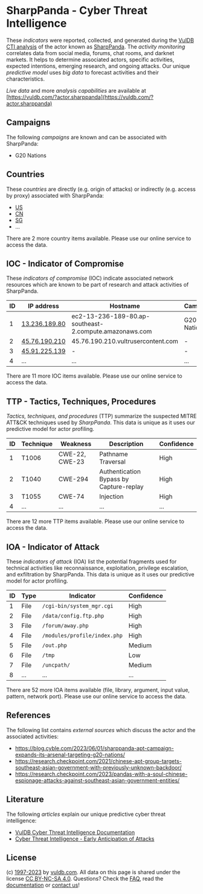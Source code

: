 # SharpPanda - Cyber Threat Intelligence

These _indicators_ were reported, collected, and generated during the [VulDB CTI analysis](https://vuldb.com/?kb.cti) of the actor known as [SharpPanda](https://vuldb.com/?actor.sharppanda). The _activity monitoring_ correlates data from social media, forums, chat rooms, and darknet markets. It helps to determine associated actors, specific activities, expected intentions, emerging research, and ongoing attacks. Our unique _predictive model_ uses _big data_ to forecast activities and their characteristics.

_Live data_ and more _analysis capabilities_ are available at [https://vuldb.com/?actor.sharppanda](https://vuldb.com/?actor.sharppanda)

## Campaigns

The following _campaigns_ are known and can be associated with SharpPanda:

* G20 Nations

## Countries

These _countries_ are directly (e.g. origin of attacks) or indirectly (e.g. access by proxy) associated with SharpPanda:

* [US](https://vuldb.com/?country.us)
* [CN](https://vuldb.com/?country.cn)
* [SG](https://vuldb.com/?country.sg)
* ...

There are 2 more country items available. Please use our online service to access the data.

## IOC - Indicator of Compromise

These _indicators of compromise_ (IOC) indicate associated network resources which are known to be part of research and attack activities of SharpPanda.

ID | IP address | Hostname | Campaign | Confidence
-- | ---------- | -------- | -------- | ----------
1 | [13.236.189.80](https://vuldb.com/?ip.13.236.189.80) | ec2-13-236-189-80.ap-southeast-2.compute.amazonaws.com | G20 Nations | Medium
2 | [45.76.190.210](https://vuldb.com/?ip.45.76.190.210) | 45.76.190.210.vultrusercontent.com | - | High
3 | [45.91.225.139](https://vuldb.com/?ip.45.91.225.139) | - | - | High
4 | ... | ... | ... | ...

There are 11 more IOC items available. Please use our online service to access the data.

## TTP - Tactics, Techniques, Procedures

_Tactics, techniques, and procedures_ (TTP) summarize the suspected MITRE ATT&CK techniques used by _SharpPanda_. This data is unique as it uses our predictive model for actor profiling.

ID | Technique | Weakness | Description | Confidence
-- | --------- | -------- | ----------- | ----------
1 | T1006 | CWE-22, CWE-23 | Pathname Traversal | High
2 | T1040 | CWE-294 | Authentication Bypass by Capture-replay | High
3 | T1055 | CWE-74 | Injection | High
4 | ... | ... | ... | ...

There are 12 more TTP items available. Please use our online service to access the data.

## IOA - Indicator of Attack

These _indicators of attack_ (IOA) list the potential fragments used for technical activities like reconnaissance, exploitation, privilege escalation, and exfiltration by SharpPanda. This data is unique as it uses our predictive model for actor profiling.

ID | Type | Indicator | Confidence
-- | ---- | --------- | ----------
1 | File | `/cgi-bin/system_mgr.cgi` | High
2 | File | `/data/config.ftp.php` | High
3 | File | `/forum/away.php` | High
4 | File | `/modules/profile/index.php` | High
5 | File | `/out.php` | Medium
6 | File | `/tmp` | Low
7 | File | `/uncpath/` | Medium
8 | ... | ... | ...

There are 52 more IOA items available (file, library, argument, input value, pattern, network port). Please use our online service to access the data.

## References

The following list contains _external sources_ which discuss the actor and the associated activities:

* https://blog.cyble.com/2023/06/01/sharppanda-apt-campaign-expands-its-arsenal-targeting-g20-nations/
* https://research.checkpoint.com/2021/chinese-apt-group-targets-southeast-asian-government-with-previously-unknown-backdoor/
* https://research.checkpoint.com/2023/pandas-with-a-soul-chinese-espionage-attacks-against-southeast-asian-government-entities/

## Literature

The following _articles_ explain our unique predictive cyber threat intelligence:

* [VulDB Cyber Threat Intelligence Documentation](https://vuldb.com/?kb.cti)
* [Cyber Threat Intelligence - Early Anticipation of Attacks](https://www.scip.ch/en/?labs.20201022)

## License

(c) [1997-2023](https://vuldb.com/?kb.changelog) by [vuldb.com](https://vuldb.com/?kb.about). All data on this page is shared under the license [CC BY-NC-SA 4.0](https://creativecommons.org/licenses/by-nc-sa/4.0/). Questions? Check the [FAQ](https://vuldb.com/?kb.faq), read the [documentation](https://vuldb.com/?kb) or [contact us](https://vuldb.com/?contact)!
